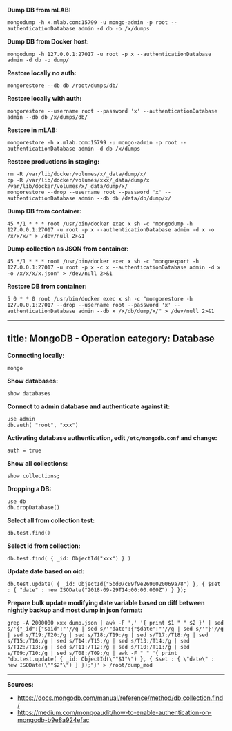**Dump DB from mLAB:**
```
mongodump -h x.mlab.com:15799 -u mongo-admin -p root --authenticationDatabase admin -d db -o /x/dumps
```

**Dump DB from Docker host:**
```
mongodump -h 127.0.0.1:27017 -u root -p x --authenticationDatabase admin -d db -o dump/
```

**Restore locally no auth:**
```
mongorestore --db db /root/dumps/db/
```

**Restore locally with auth:**
```
mongorestore --username root --password 'x' --authenticationDatabase admin --db db /x/dumps/db/
```

**Restore in mLAB:**
```
mongorestore -h x.mlab.com:15799 -u mongo-admin -p root --authenticationDatabase admin -d db /x/dumps
```

**Restore productions in staging:**
```
rm -R /var/lib/docker/volumes/x/_data/dump/x/
cp -R /var/lib/docker/volumes/xxx/_data/dump/x /var/lib/docker/volumes/x/_data/dump/x/
mongorestore --drop --username root --password 'x' --authenticationDatabase admin --db db /data/db/dump/x/
```

**Dump DB from container:**
```
45 */1 * * * root /usr/bin/docker exec x sh -c "mongodump -h 127.0.0.1:27017 -u root -p x --authenticationDatabase admin -d x -o /x/x/x/" > /dev/null 2>&1
```

**Dump collection as JSON from container:**
```
45 */1 * * * root /usr/bin/docker exec x sh -c "mongoexport -h 127.0.0.1:27017 -u root -p x -c x --authenticationDatabase admin -d x -o /x/x/x/x.json" > /dev/null 2>&1
```

**Restore DB from container:**
```
5 0 * * 0 root /usr/bin/docker exec x sh -c "mongorestore -h 127.0.0.1:27017 --drop --username root --password 'x' --authenticationDatabase admin --db x /x/db/dump/x/" > /dev/null 2>&1
```
---
title: MongoDB - Operation
category: Database
---

**Connecting locally:**
```
mongo
```

**Show databases:**
```
show databases
```

**Connect to admin database and authenticate against it:**
```
use admin
db.auth( "root", "xxx")
```

**Activating database authentication, edit ```/etc/mongodb.conf``` and change:**
```
auth = true
```

**Show all collections:**
```
show collections;
```

**Dropping a DB:**
```
use db
db.dropDatabase()
```

**Select all from collection test:**
```
db.test.find()
```

**Select id from collection:**
```
db.test.find( { _id: ObjectId("xxx") } )
```

**Update date based on oid:**
```
db.test.update( { _id: ObjectId("5bd07c89f9e2690020069a78") }, { $set : { "date" : new ISODate("2018-09-29T14:00:00.000Z") } });
```

**Prepare bulk update modifying date variable based on diff between nightly backup and most dump in json format:**
```
grep -A 2000000 xxx dump.json | awk -F ',' '{ print $1 " " $2 }' | sed s/'{"_id":{"$oid":"'//g | sed s/'"date":{"$date":"'//g | sed s/'"}'//g | sed s/T19:/T20:/g | sed s/T18:/T19:/g | sed s/T17:/T18:/g | sed s/T15:/T16:/g | sed s/T14:/T15:/g | sed s/T13:/T14:/g | sed s/T12:/T13:/g | sed s/T11:/T12:/g | sed s/T10:/T11:/g | sed s/T09:/T10:/g | sed s/T08:/T09:/g | awk -F " " '{ print "db.test.update( { _id: ObjectId(\""$1"\") }, { $set : { \"date\" : new ISODate(\""$2"\") } });"}' > /root/dump_mod
```

***
**Sources:**
* https://docs.mongodb.com/manual/reference/method/db.collection.find/
* https://medium.com/mongoaudit/how-to-enable-authentication-on-mongodb-b9e8a924efac
